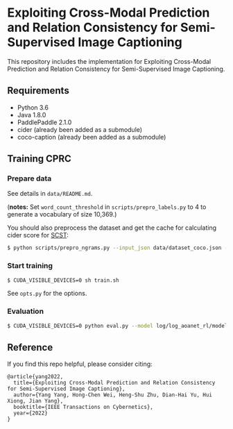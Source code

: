 # Exploiting Cross-Modal Prediction and Relation Consistency for Semi-Supervised Image Captioning

This repository includes the implementation for Exploiting Cross-Modal Prediction and Relation Consistency for Semi-Supervised Image Captioning.

## Requirements

- Python 3.6
- Java 1.8.0
- PaddlePaddle 2.1.0
- cider (already been added as a submodule)
- coco-caption (already been added as a submodule)


## Training CPRC

### Prepare data

See details in `data/README.md`.

(**notes:** Set `word_count_threshold` in `scripts/prepro_labels.py` to 4 to generate a vocabulary of size 10,369.)

You should also preprocess the dataset and get the cache for calculating cider score for [SCST](https://arxiv.org/abs/1612.00563):

```bash
$ python scripts/prepro_ngrams.py --input_json data/dataset_coco.json --dict_json data/cocotalk.json --output_pkl data/coco-train --split train
```

### Start training

```bash
$ CUDA_VISIBLE_DEVICES=0 sh train.sh
```

See `opts.py` for the options.


### Evaluation

```bash
$ CUDA_VISIBLE_DEVICES=0 python eval.py --model log/log_aoanet_rl/model.pth --infos_path log/log_aoanet_rl/infos_aoanet.pkl  --dump_images 0 --dump_json 1 --num_images -1 --language_eval 1 --beam_size 2 --batch_size 100 --split test
```


## Reference

If you find this repo helpful, please consider citing:

```
@article{yang2022,
  title={Exploiting Cross-Modal Prediction and Relation Consistency for Semi-Supervised Image Captioning},
  author={Yang Yang, Hong-Chen Wei, Heng-Shu Zhu, Dian-Hai Yu, Hui Xiong, Jian Yang},
  booktitle={IEEE Transactions on Cybernetics},
  year={2022}
}
```

